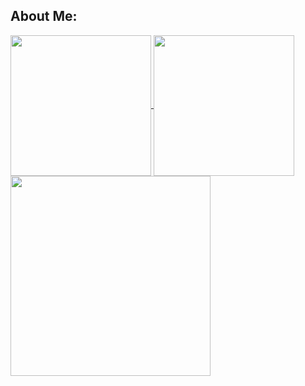 <h2> About Me: </h2>
<a href="https://github-readme-stats.vercel.app/api/top-langs/?username=Alan0893&langs_count=8&theme=github_dark">
  <img align="center" height="225" src="https://github-readme-stats.vercel.app/api/top-langs/?username=Alan0893&langs_count=8&theme=github_dark" />
</a>

<a href="https://github-readme-stats.vercel.app/api?username=Alan0893&show_icons=true&include_all_commits=true&theme=github_dark">
  <img align="center" height="225" src="https://github-readme-stats.vercel.app/api?username=Alan0893&show_icons=true&include_all_commits=true&theme=github_dark" />
</a>

<a href="https://activity-graph.herokuapp.com/graph?username=Alan0893&color=4078c0&bg_color=0d1117&line=4078c0&point=4183C4&area=true&area_color=9CDAF1&hide_border=true">
  <img align="center" height="320" src="https://activity-graph.herokuapp.com/graph?username=Alan0893&color=4078c0&bg_color=0d1117&line=4078c0&point=4183C4&area=true&area_color=9CDAF1&hide_border=true" />
</a>
